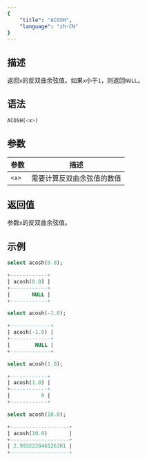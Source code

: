 ```yaml
---
{
    "title": "ACOSH",
    "language": "zh-CN"
}
---
```


## 描述

返回`x`的反双曲余弦值。如果`x`小于`1`，则返回`NULL`。


## 语法

```sql
ACOSH(<x>)
```

## 参数

| 参数 | 描述 |  
| -- | -- |  
| `<x>` | 需要计算反双曲余弦值的数值 |  

## 返回值

参数`x`的反双曲余弦值。

## 示例

```sql
select acosh(0.0);
```

```sql
+------------+
| acosh(0.0) |
+------------+
|       NULL |
+------------+
```

```sql
select acosh(-1.0);
```

```sql
+-------------+
| acosh(-1.0) |
+-------------+
|        NULL |
+-------------+
```

```sql
select acosh(1.0);
```

```sql
+------------+
| acosh(1.0) |
+------------+
|          0 |
+------------+
```

```sql
select acosh(10.0);
```

```sql
+-------------------+
| acosh(10.0)       |
+-------------------+
| 2.993222846126381 |
+-------------------+
```
